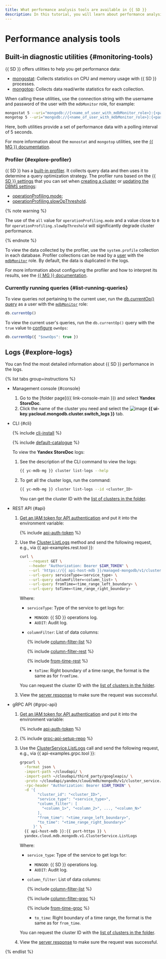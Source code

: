 ```yaml
---
title: What performance analysis tools are available in {{ SD }}
description: In this tutorial, you will learn about performance analysis tools available in {{ SD }}.
---
```


# Performance analysis tools

## Built-in diagnostic utilities {#monitoring-tools}

{{ SD }} offers utilities to help you get performance data:

* [mongostat](https://docs.mongodb.com/database-tools/mongostat/#bin.mongostat): Collects statistics on CPU and memory usage with {{ SD }} processes.
* [mongotop](https://docs.mongodb.com/database-tools/mongotop/#bin.mongotop): Collects data read/write statistics for each collection.

When calling these utilities, use the connection string with the username and password of the user with the `mdbMonitor` role, for example:

```bash
mongostat 5 --uri="mongodb://{<name_of_user_with_mdbMonitor_role>}:{<password>}@{<host>}:27018/?authSource=admin"
mongotop 5 --uri="mongodb://{<name_of_user_with_mdbMonitor_role>}:{<password>}@{<host>}:27018/?authSource=admin"
```

Here, both utilities provide a set of performance data with a polling interval of 5 seconds.

For more information about the `monostat` and `mongotop` utilities, see the [{{ MG }} documentation](https://docs.mongodb.com/manual/administration/monitoring/).

### Profiler {#explore-profiler}

{{ SD }} has a [built-in profiler](https://docs.mongodb.com/manual/reference/database-profiler/). It collects query data and then uses it to determine a query optimization strategy. The profiler runs based on the [{{ SD }} settings](../concepts/settings-list.md) that you can set when [creating a cluster](./cluster-create.md) or [updating the DBMS settings](./update.md#change-mongod-config):

* [operationProfiling.mode](../concepts/settings-list.md#setting-operation-profiling);
* [operationProfiling.slowOpThreshold](../concepts/settings-list.md#setting-slow-op-threshold).

{% note warning %}

The use of the `all` value for `operationProfiling.mode` and a value close to `0` for `operationProfiling.slowOpThreshold` will significantly degrade cluster performance.

{% endnote %}

To view the data collected by the profiler, use the `system.profile` collection in each database. Profiler collections can be read by a [user](./cluster-users.md#adduser) with the [`mdbMonitor`](../concepts/users-and-roles.md#mdbMonitor) role. By default, the data is duplicated in the logs.

For more information about configuring the profiler and how to interpret its results, see the [{{ MG }} documentation](https://docs.mongodb.com/manual/reference/database-profiler/).

### Currently running queries {#list-running-queries}

To view queries not pertaining to the current user, run the [db.currentOp() query](https://docs.mongodb.com/manual/reference/method/db.currentOp/) as a user with the [`mdbMonitor`](../concepts/users-and-roles.md#mdbMonitor) role:

```javascript
db.currentOp()
```

To view the current user's queries, run the `db.currentOp()` query with the `true` value to [configure](https://docs.mongodb.com/manual/reference/method/db.currentOp/#behavior) `ownOps`:

```javascript
db.currentOp({ "$ownOps": true })
```

## Logs {#explore-logs}

You can find the most detailed information about {{ SD }} performance in the logs.

{% list tabs group=instructions %}

- Management console {#console}

    1. Go to the [folder page]({{ link-console-main }}) and select **Yandex StoreDoc**.
    1. Click the name of the cluster you need and select the ![image](../../_assets/console-icons/receipt.svg) **{{ ui-key.yacloud.mongodb.cluster.switch_logs }}** tab.

- CLI {#cli}

    {% include [cli-install](../../_includes/cli-install.md) %}

    {% include [default-catalogue](../../_includes/default-catalogue.md) %}

    To view the **Yandex StoreDoc** logs:

    1. See the description of the CLI command to view the logs:

        ```bash
        {{ yc-mdb-mg }} cluster list-logs --help
        ```

    1. To get all the cluster logs, run the command:

        ```bash
        {{ yc-mdb-mg }} cluster list-logs --id <cluster_ID>
        ```

        You can get the cluster ID with the [list of clusters in the folder](./cluster-list.md#list-clusters).

- REST API {#api}

    1. [Get an IAM token for API authentication](../api-ref/authentication.md) and put it into the environment variable:

        {% include [api-auth-token](../../_includes/mdb/api-auth-token.md) %}

    1. Use the [Cluster.ListLogs](../api-ref/Cluster/listLogs.md) method and send the following request, e.g., via {{ api-examples.rest.tool }}:

        ```bash
        curl \
            --request GET \
            --header "Authorization: Bearer $IAM_TOKEN" \
            --url 'https://{{ api-host-mdb }}/managed-mongodb/v1/clusters/<cluster_ID>:logs' \
            --url-query serviceType=<service_type> \
            --url-query columnFilter=<column_list> \
            --url-query fromTime=<time_range_left_boundary> \
            --url-query toTime=<time_range_right_boundary>
        ```

        Where:

        * `serviceType`: Type of the service to get logs for:
        
          * `MONGOD`: {{ SD }} operations log.
          * `AUDIT`: Audit log.

        * `columnFilter`: List of data columns:

          {% include [column-filter-list](../../_includes/mdb/api/column-filter-list.md) %}

          {% include [column-filter-rest](../../_includes/mdb/api/column-filter-rest.md) %}
        
            {% include [from-time-rest](../../_includes/mdb/api/from-time-rest.md) %}

            * `toTime`: Right boundary of a time range, the format is the same as for `fromTime`.

        You can request the cluster ID with the [list of clusters in the folder](cluster-list.md#list-clusters).

    1. View the [server response](../api-ref/Cluster/listLogs.md#yandex.cloud.mdb.mongodb.v1.ListClusterLogsResponse) to make sure the request was successful.

- gRPC API {#grpc-api}

    1. [Get an IAM token for API authentication](../api-ref/authentication.md) and put it into the environment variable:

        {% include [api-auth-token](../../_includes/mdb/api-auth-token.md) %}

    1. {% include [grpc-api-setup-repo](../../_includes/mdb/grpc-api-setup-repo.md) %}
    1. Use the [ClusterService.ListLogs](../api-ref/grpc/Cluster/listLogs.md) call and send the following request, e.g., via {{ api-examples.grpc.tool }}:

        ```bash
        grpcurl \
          -format json \
          -import-path ~/cloudapi/ \
          -import-path ~/cloudapi/third_party/googleapis/ \
          -proto ~/cloudapi/yandex/cloud/mdb/mongodb/v1/cluster_service.proto \
          -rpc-header "Authorization: Bearer $IAM_TOKEN" \
          -d '{
                "cluster_id": "<cluster_ID>",
                "service_type": "<service_type>",
                "column_filter": [
                  "<column_1>", "<column_2>", ..., "<column_N>"
                ],
                "from_time": "<time_range_left_boundary>",
                "to_time": "<time_range_right_boundary>"
              }' \
          {{ api-host-mdb }}:{{ port-https }} \
          yandex.cloud.mdb.mongodb.v1.ClusterService.ListLogs
        ```

        Where:

        * `service_type`: Type of the service to get logs for:

          * `MONGOD`: {{ SD }} operations log.
          * `AUDIT`: Audit log.

        * `column_filter`: List of data columns:

          {% include [column-filter-list](../../_includes/mdb/api/column-filter-list.md) %}

          {% include [column-filter-grpc](../../_includes/mdb/api/column-filter-grpc.md) %}

            {% include [from-time-grpc](../../_includes/mdb/api/from-time-grpc.md) %}

            * `to_time`: Right boundary of a time range, the format is the same as for `from_time`.

        You can request the cluster ID with the [list of clusters in the folder](cluster-list.md#list-clusters).

    1. View the [server response](../api-ref/grpc/Cluster/listLogs.md#yandex.cloud.mdb.mongodb.v1.ListClusterLogsResponse) to make sure the request was successful.

{% endlist %}
